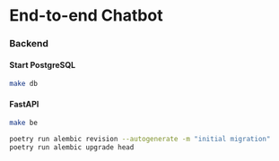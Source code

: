# End-to-end Chatbot


### Backend

#### Start PostgreSQL

```bash
make db
```

#### FastAPI

```bash
make be
```

```bash
poetry run alembic revision --autogenerate -m "initial migration"
poetry run alembic upgrade head
```